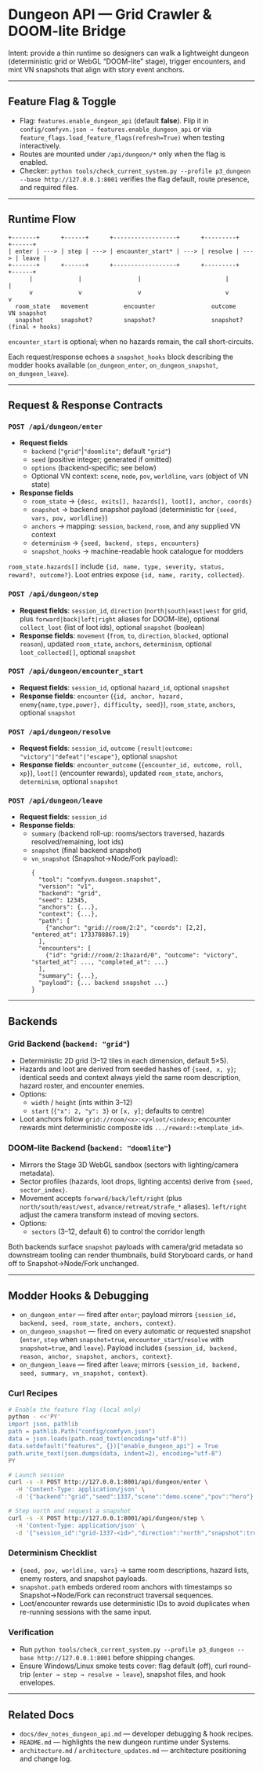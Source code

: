 # Dungeon API — Grid Crawler & DOOM-lite Bridge

Intent: provide a thin runtime so designers can walk a lightweight dungeon (deterministic grid or WebGL “DOOM-lite” stage), trigger encounters, and mint VN snapshots that align with story event anchors.

---

## Feature Flag & Toggle
- Flag: `features.enable_dungeon_api` (default **false**). Flip it in `config/comfyvn.json → features.enable_dungeon_api` or via `feature_flags.load_feature_flags(refresh=True)` when testing interactively.
- Routes are mounted under `/api/dungeon/*` only when the flag is enabled.
- Checker: `python tools/check_current_system.py --profile p3_dungeon --base http://127.0.0.1:8001` verifies the flag default, route presence, and required files.

---

## Runtime Flow
```
+-------+      +------+      +------------------+      +---------+      +------+
| enter | ---> | step | ---> | encounter_start* | ---> | resolve | ---> | leave |
+-------+      +------+      +------------------+      +---------+      +------+
      |             |                |                        |              |
      v             v                v                        v              v
  room_state   movement          encounter                outcome      VN snapshot
  snapshot     snapshot?         snapshot?                snapshot?    (final + hooks)
```
`encounter_start` is optional; when no hazards remain, the call short-circuits.

Each request/response echoes a `snapshot_hooks` block describing the modder hooks available (`on_dungeon_enter`, `on_dungeon_snapshot`, `on_dungeon_leave`).

---

## Request & Response Contracts

### `POST /api/dungeon/enter`
- **Request fields**
  - `backend` (`"grid"`|`"doomlite"`; default `"grid"`)
  - `seed` (positive integer; generated if omitted)
  - `options` (backend-specific; see below)
  - Optional VN context: `scene`, `node`, `pov`, `worldline`, `vars` (object of VN state)
- **Response fields**
  - `room_state` → `{desc, exits[], hazards[], loot[], anchor, coords}`
  - `snapshot` → backend snapshot payload (deterministic for `{seed, vars, pov, worldline}`)
  - `anchors` → mapping: `session`, `backend`, `room`, and any supplied VN context
  - `determinism` → `{seed, backend, steps, encounters}`
  - `snapshot_hooks` → machine-readable hook catalogue for modders

`room_state.hazards[]` include `{id, name, type, severity, status, reward?, outcome?}`. Loot entries expose `{id, name, rarity, collected}`.

### `POST /api/dungeon/step`
- **Request fields**: `session_id`, `direction` (`north|south|east|west` for grid, plus `forward|back|left|right` aliases for DOOM-lite), optional `collect_loot` (list of loot ids), optional `snapshot` (boolean)
- **Response fields**: `movement` (`from`, `to`, `direction`, `blocked`, optional `reason`), updated `room_state`, `anchors`, `determinism`, optional `loot_collected[]`, optional `snapshot`

### `POST /api/dungeon/encounter_start`
- **Request fields**: `session_id`, optional `hazard_id`, optional `snapshot`
- **Response fields**: `encounter` (`{id, anchor, hazard, enemy{name,type,power}, difficulty, seed}`), `room_state`, `anchors`, optional `snapshot`

### `POST /api/dungeon/resolve`
- **Request fields**: `session_id`, `outcome` `{result|outcome: "victory"|"defeat"|"escape"}`, optional `snapshot`
- **Response fields**: `encounter_outcome` (`{encounter_id, outcome, roll, xp}`), `loot[]` (encounter rewards), updated `room_state`, `anchors`, `determinism`, optional `snapshot`

### `POST /api/dungeon/leave`
- **Request fields**: `session_id`
- **Response fields**:
  - `summary` (backend roll-up: rooms/sectors traversed, hazards resolved/remaining, loot ids)
  - `snapshot` (final backend snapshot)
  - `vn_snapshot` (Snapshot→Node/Fork payload):
    ```jsonc
    {
      "tool": "comfyvn.dungeon.snapshot",
      "version": "v1",
      "backend": "grid",
      "seed": 12345,
      "anchors": {...},
      "context": {...},
      "path": [
        {"anchor": "grid://room/2:2", "coords": [2,2], "entered_at": 1733788867.19}
      ],
      "encounters": [
        {"id": "grid://room/2:1hazard/0", "outcome": "victory", "started_at": ..., "completed_at": ...}
      ],
      "summary": {...},
      "payload": {... backend snapshot ...}
    }
    ```

---

## Backends

### Grid Backend (`backend: "grid"`)
- Deterministic 2D grid (3–12 tiles in each dimension, default 5×5).
- Hazards and loot are derived from seeded hashes of `{seed, x, y}`; identical seeds and context always yield the same room description, hazard roster, and encounter enemies.
- Options:
  - `width` / `height` (ints within 3–12)
  - `start` (`{"x": 2, "y": 3}` or `[x, y]`; defaults to centre)
- Loot anchors follow `grid://room/<x>:<y>loot/<index>`; encounter rewards mint deterministic composite ids `.../reward::<template_id>`.

### DOOM-lite Backend (`backend: "doomlite"`)
- Mirrors the Stage 3D WebGL sandbox (sectors with lighting/camera metadata).
- Sector profiles (hazards, loot drops, lighting accents) derive from `{seed, sector_index}`.
- Movement accepts `forward/back/left/right` (plus `north/south/east/west`, `advance/retreat/strafe_*` aliases). `left/right` adjust the camera transform instead of moving sectors.
- Options:
  - `sectors` (3–12, default 6) to control the corridor length

Both backends surface `snapshot` payloads with camera/grid metadata so downstream tooling can render thumbnails, build Storyboard cards, or hand off to Snapshot→Node/Fork unchanged.

---

## Modder Hooks & Debugging
- `on_dungeon_enter` — fired after `enter`; payload mirrors `{session_id, backend, seed, room_state, anchors, context}`.
- `on_dungeon_snapshot` — fired on every automatic or requested snapshot (`enter`, `step` when `snapshot=true`, `encounter_start`/`resolve` with `snapshot=true`, and `leave`). Payload includes `{session_id, backend, reason, anchor, snapshot, anchors, context}`.
- `on_dungeon_leave` — fired after `leave`; mirrors `{session_id, backend, seed, summary, vn_snapshot, context}`.

### Curl Recipes
```bash
# Enable the feature flag (local only)
python - <<'PY'
import json, pathlib
path = pathlib.Path("config/comfyvn.json")
data = json.loads(path.read_text(encoding="utf-8"))
data.setdefault("features", {})["enable_dungeon_api"] = True
path.write_text(json.dumps(data, indent=2), encoding="utf-8")
PY

# Launch session
curl -s -X POST http://127.0.0.1:8001/api/dungeon/enter \
  -H 'Content-Type: application/json' \
  -d '{"backend":"grid","seed":1337,"scene":"demo.scene","pov":"hero"}' | jq

# Step north and request a snapshot
curl -s -X POST http://127.0.0.1:8001/api/dungeon/step \
  -H 'Content-Type: application/json' \
  -d '{"session_id":"grid-1337-<id>","direction":"north","snapshot":true}' | jq '.snapshot'
```

### Determinism Checklist
- `{seed, pov, worldline, vars}` → same room descriptions, hazard lists, enemy rosters, and snapshot payloads.
- `snapshot.path` embeds ordered room anchors with timestamps so Snapshot→Node/Fork can reconstruct traversal sequences.
- Loot/encounter rewards use deterministic IDs to avoid duplicates when re-running sessions with the same input.

### Verification
- Run `python tools/check_current_system.py --profile p3_dungeon --base http://127.0.0.1:8001` before shipping changes.
- Ensure Windows/Linux smoke tests cover: flag default (off), curl round-trip (`enter → step → resolve → leave`), snapshot files, and hook envelopes.

---

## Related Docs
- `docs/dev_notes_dungeon_api.md` — developer debugging & hook recipes.
- `README.md` — highlights the new dungeon runtime under Systems.
- `architecture.md` / `architecture_updates.md` — architecture positioning and change log.

